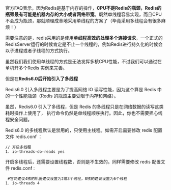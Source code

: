 官方FAQ表示，因为Redis是基于内存的操作，**CPU不是Redis的瓶颈，Redis的瓶颈最有可能是机器内存的大小或者网络带宽**。既然单线程容易实现，而且CPU不会成为瓶颈，那就顺理成章地采用单线程的方案了（毕竟采用多线程会有很多麻烦！）



需要注意的是，redis采用的是使用**单线程高效的处理多个连接请求**，一个正式的RedisServer运行的时候肯定是不止一个线程的，例如Redis进行持久化的时候会以子进程或者子线程的方式执行。



虽然我们我们使用单线程的方式是无法发挥多核CPU性能，不过我们可以通过在单机开多个Redis 实例来完善。



但是在**Redis6.0后开始引入了多线程**

Redis6.0 引入多线程主要是为了提高网络 IO 读写性能，因为这个算是 Redis 中的一个性能瓶颈（Redis 的瓶颈主要受限于内存和网络）。



虽然，Redis6.0 引入了多线程，但是 Redis 的多线程只是在网络数据的读写这类耗时操作上使用了， 执行命令仍然是单线程顺序执行。因此，你也不需要担心线程安全问题。



Redis6.0 的多线程默认是禁用的，只使用主线程。如需开启需要修改 redis 配置文件 redis.conf ：

```
// 开启多线程
1. io-threads-do-reads yes 
```



开启多线程后，还需要设置线程数，否则是不生效的。同样需要修改 redis 配置文件 redis.conf :

```
 #官网建议4核的机器建议设置为2或3个线程，8核的建议设置为6个线程 
1. io-threads 4 
```